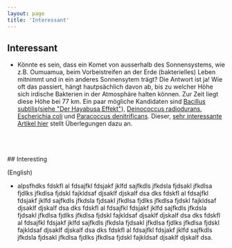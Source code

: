 ```yaml
---
layout: page
title: 'Interessant'
---
```



## Interessant

* Könnte es sein, dass ein Komet von ausserhalb des Sonnensystems, wie z.B. Oumuamua, beim Vorbeistreifen an der Erde (bakterielles) Leben mitnimmt und in ein anderes Sonnensytem trägt? Die Antwort ist ja! Wie oft das passiert, hängt hautpsächlich davon ab, bis zu welcher Höhe sich irdische Bakterien in der Atmosphäre halten können. Zur Zeit liegt diese Höhe bei 77 km. Ein paar mögliche Kandidaten sind [Bacillus subtilis](https://de.wikipedia.org/wiki/Bacillus_subtilis)([siehe "Der Hayabusa Effekt"](/2020/11/12/Der-Hayabusa-Effekt-Teil-1/)), [Deinococcus radiodurans](https://de.wikipedia.org/wiki/Deinococcus_radiodurans), [Escherichia coli](https://de.wikipedia.org/wiki/Escherichia_coli) und [Paracoccus denitrificans](https://de.wikipedia.org/wiki/Paracoccus_denitrificans). Dieser, [sehr interessante Artikel hier](https://doi.org/10.1017/S1473550419000314) stellt Überlegungen dazu an.

<br>
<br>
<br>
## Interesting

<span id="english">(English)</span>
* alpsfhdks fdskfl al fdsajfkl fdsjakf jklfd sajfkdls jfkdsla fjdsakl jfkdlsa fjdlks jfkdlsa fjdskl fajkldsaf djsaklf djskalf dsa dks fdskfl al fdsajfkl fdsjakf jklfd sajfkdls jfkdsla fjdsakl jfkdlsa fjdlks jfkdlsa fjdskl fajkldsaf djsaklf djskalf dsa dks fdskfl al fdsajfkl fdsjakf jklfd sajfkdls jfkdsla fjdsakl jfkdlsa fjdlks jfkdlsa fjdskl fajkldsaf djsaklf djskalf dsa dks fdskfl al fdsajfkl fdsjakf jklfd sajfkdls jfkdsla fjdsakl jfkdlsa fjdlks jfkdlsa fjdskl fajkldsaf djsaklf djskalf dsa dks fdskfl al fdsajfkl fdsjakf jklfd sajfkdls jfkdsla fjdsakl jfkdlsa fjdlks jfkdlsa fjdskl fajkldsaf djsaklf djskalf dsa.
